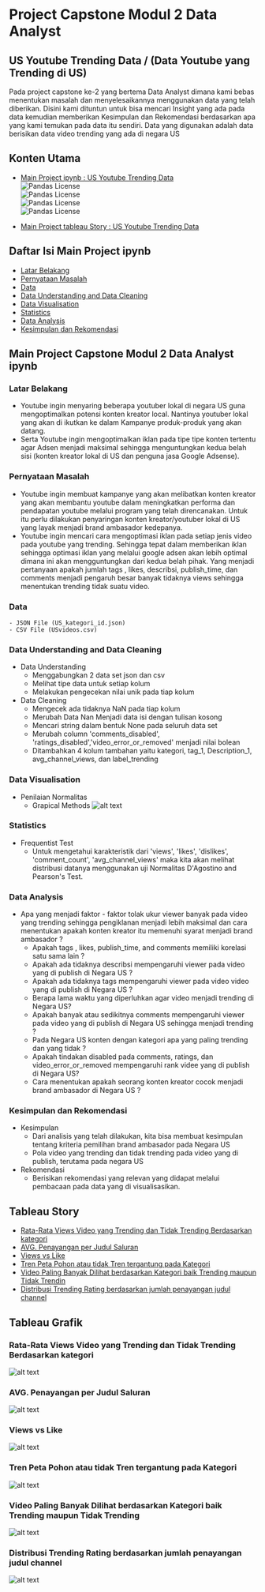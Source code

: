 # Project Capstone Modul 2 Data Analyst 

## US Youtube Trending Data / (Data Youtube yang Trending di US)

Pada project capstone ke-2 yang bertema Data Analyst dimana kami bebas menentukan masalah dan menyelesaikannya menggunakan data yang telah diberikan. Disini kami dituntun untuk bisa mencari Insight yang ada pada data kemudian memberikan Kesimpulan dan Rekomendasi berdasarkan apa yang kami temukan pada data itu sendiri. Data yang digunakan adalah data berisikan data video trending yang ada di negara US 



## Konten Utama

 - [Main Project ipynb : US Youtube Trending Data](https://github.com/Markenji/Project-Capstone-Modul-2-Data-Analyst/blob/main/Capstone%20Project%202%20Youtube%20(4).ipynb)  
![Pandas License](https://img.shields.io/badge/pandas-1.4.2-lightgrey)  
![Pandas License](https://img.shields.io/badge/numpy-1.23.2-yellow)  
![Pandas License](https://img.shields.io/badge/seaborn-0.11.2-blue)  
![Pandas License](https://img.shields.io/badge/matplotlib-3.5.1-red)

 - [Main Project tableau Story : US Youtube Trending Data](https://public.tableau.com/app/profile/adha.ozy.prima.dewangga7190/viz/StoryCapstone2Tableau/StoryCapstone2_1?publish=yes)

## Daftar Isi Main Project ipynb
 - [Latar Belakang](#Latar-Belakang)
 - [Pernyataan Masalah](#Pernyataan-Masalah)
 - [Data](#Data)
 - [Data Understanding and Data Cleaning](#Data-Understanding-and-Data-Cleaning)
 - [Data Visualisation](#Data-Visualisation)
 - [Statistics](#Statistics)
 - [Data Analysis](#Data-Analysis)
 - [Kesimpulan dan Rekomendasi](Kesimpulan-dan-Rekomendasi)

## Main Project Capstone Modul 2 Data Analyst ipynb

### Latar Belakang

 - Youtube ingin menyaring beberapa youtuber lokal di negara US guna mengoptimalkan potensi konten kreator local. Nantinya youtuber lokal yang akan di ikutkan ke dalam Kampanye produk-produk yang akan datang.
 - Serta Youtube ingin mengoptimalkan iklan pada tipe tipe konten tertentu agar Adsen menjadi maksimal sehingga menguntungkan kedua belah sisi (konten kreator lokal di US dan penguna jasa Google Adsense).

### Pernyataan Masalah
 - Youtube ingin membuat kampanye yang akan melibatkan konten kreator yang akan membantu youtube dalam meningkatkan performa dan pendapatan youtube melalui program yang telah direncanakan. Untuk itu perlu dilakukan penyaringan konten kreator/youtuber lokal di US yang layak menjadi brand ambasador kedepanya.
 - Youtube ingin mencari cara mengoptimasi iklan pada setiap jenis video pada youtube yang trending. Sehingga tepat dalam memberikan iklan sehingga optimasi iklan yang melalui google adsen akan lebih optimal dimana ini akan mengguntungkan dari kedua belah pihak. Yang menjadi pertanyaan apakah jumlah tags , likes, describsi, publish_time, dan comments menjadi pengaruh besar banyak tidaknya views sehingga menentukan trending tidak suatu video. 

### Data
    - JSON File (US_kategori_id.json)
    - CSV File (USvideos.csv)
### Data Understanding and Data Cleaning
 - Data Understanding
    - Menggabungkan 2 data set json dan csv
    - Melihat tipe data untuk setiap kolum
    - Melakukan pengecekan nilai unik pada tiap kolum
 - Data Cleaning
    - Mengecek ada tidaknya NaN pada tiap kolum
    - Merubah Data Nan Menjadi data isi dengan tulisan kosong
    - Mencari string dalam bentuk None pada seluruh data set
    - Merubah column 'comments_disabled', 'ratings_disabled','video_error_or_removed' menjadi nilai bolean
    - Ditambahkan 4 kolum tambahan yaitu kategori, tag_1, Description_1,  avg_channel_views, dan label_trending

### Data Visualisation
 - Penilaian Normalitas
    - Grapical Methods
    ![alt text](https://github.com/Markenji/Project-Capstone-Modul-2-Data-Analyst/blob/main/Tableau/Dashboard%201%20Distribusi%20.png?raw=true)
    
### Statistics
 - Frequentist Test
    - Untuk mengetahui karakteristik dari 'views', 'likes', 'dislikes', 'comment_count', 'avg_channel_views' maka kita akan melihat distribusi datanya menggunakan uji Normalitas D'Agostino and Pearson's Test.
### Data Analysis
 - Apa yang menjadi faktor - faktor tolak ukur viewer banyak pada video yang trending sehingga pengiklanan menjadi lebih maksimal dan cara menentukan apakah konten kreator itu memenuhi syarat menjadi brand ambasador ?
    - Apakah tags , likes, publish_time, and comments memiliki korelasi satu sama lain ?
    - Apakah ada tidaknya describsi mempengaruhi viewer pada video yang di publish di Negara US ?
    - Apakah ada tidaknya tags mempengaruhi viewer pada video video yang di publish di Negara US ?
    - Berapa lama waktu yang diperluhkan agar video menjadi trending di Negara US?
    - Apakah banyak atau sedikitnya comments mempengaruhi viewer pada video yang di     publish di Negara US sehingga menjadi trending ?
    - Pada Negara US konten dengan kategori apa yang paling trending dan yang tidak ?
    - Apakah tindakan disabled pada comments, ratings, dan video_error_or_removed mempengaruhi rank videe yang di publish di Negara US?
    - Cara menentukan apakah seorang konten kreator cocok menjadi brand ambasador di Negara US ?
    
### Kesimpulan dan Rekomendasi
 - Kesimpulan
    - Dari analisis yang telah dilakukan, kita bisa membuat kesimpulan tentang kriteria pemilihan brand ambasador pada Negara US
    - Pola video yang trending dan tidak trending pada video yang di publish, terutama pada negara US
 - Rekomendasi
    - Berisikan rekomendasi yang relevan yang didapat melalui pembacaan pada data yang di visualisasikan.



## Tableau Story


 - [Rata-Rata Views Video yang Trending dan Tidak Trending Berdasarkan kategori](#Rata-Rata-Views-Video-yang-Trending-dan-Tidak-Trending-Berdasarkan-kategori)
 - [AVG. Penayangan per Judul Saluran](#AVG.-Penayangan-per-Judul-Saluran)
 - [Views vs Like](#Views-vs-Like)
 - [Tren Peta Pohon atau tidak Tren tergantung pada Kategori](#Tren-Peta-Pohon-atau-tidak-Tren-tergantung-pada-Kategori)
 - [Video Paling Banyak Dilihat berdasarkan Kategori baik Trending maupun Tidak Trendin](#Video-Paling-Banyak-Dilihat-berdasarkan-Kategori-baik-Trending-maupun-Tidak-Trending)
 - [Distribusi Trending Rating berdasarkan jumlah penayangan judul channel](#Distribusi-Trending-Rating-berdasarkan-jumlah-penayangan-judul-channel)


## Tableau Grafik

### Rata-Rata Views Video yang Trending dan Tidak Trending Berdasarkan kategori
![alt text](https://github.com/Markenji/Project-Capstone-Modul-2-Data-Analyst/blob/main/Tableau/Rata-Rata%20Views%20Video%20yang%20Trending%20dan%20Tidak%20Trending%20Berdasarkan%20Category.png?raw=true)
### AVG. Penayangan per Judul Saluran
![alt text](https://github.com/Markenji/Project-Capstone-Modul-2-Data-Analyst/blob/main/Tableau/AVG.%20Views%20per%20Channel%20Tittle%20(1).png?raw=true)
### Views vs Like
![alt text](https://github.com/Markenji/Project-Capstone-Modul-2-Data-Analyst/blob/main/Tableau/Views%20vs%20Like.png?raw=true)
### Tren Peta Pohon atau tidak Tren tergantung pada Kategori
![alt text](https://github.com/Markenji/Project-Capstone-Modul-2-Data-Analyst/blob/main/Tableau/Tree%20Map%20Trending%20or%20not%20Trending%20depends%20on%20Category.png?raw=true)
### Video Paling Banyak Dilihat berdasarkan Kategori baik Trending maupun Tidak Trending
![alt text](https://github.com/Markenji/Project-Capstone-Modul-2-Data-Analyst/blob/main/Tableau/Most%20Views%20%20Video%20by%20Category%20even%20It%20Trending%20or%20Not%20Trending.png?raw=true)
### Distribusi Trending Rating berdasarkan jumlah penayangan judul channel
![alt text](https://github.com/Markenji/Project-Capstone-Modul-2-Data-Analyst/blob/main/Tableau/Distribution%20of%20Trending%20Rating%20based%20on%20the%20number%20of%20channel%20title%20views.png?raw=true)




